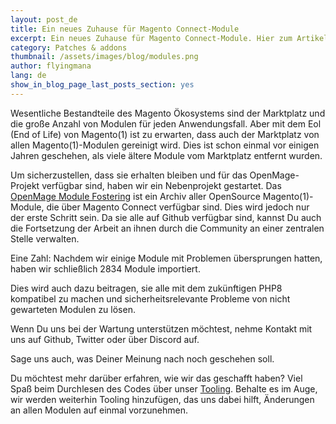 ```yaml
---
layout: post_de
title: Ein neues Zuhause für Magento Connect-Module
excerpt: Ein neues Zuhause für Magento Connect-Module. Hier zum Artikel!
category: Patches & addons
thumbnail: /assets/images/blog/modules.png
author: flyingmana
lang: de
show_in_blog_page_last_posts_section: yes
---
```


Wesentliche Bestandteile des Magento Ökosystems sind der Marktplatz und die große Anzahl von Modulen für jeden Anwendungsfall. 
Aber mit dem Eol (End of Life) von Magento(1) ist zu erwarten, dass auch der Marktplatz von allen Magento(1)-Modulen gereinigt wird. Dies ist schon einmal vor einigen Jahren geschehen, als viele ältere Module vom Marktplatz entfernt wurden.

<!--more-->

Um sicherzustellen, dass sie erhalten bleiben und für das OpenMage-Projekt verfügbar sind, haben wir ein Nebenprojekt gestartet.
Das [OpenMage Module Fostering](https://github.com/OpenMageModuleFostering) ist ein Archiv aller OpenSource Magento(1)-Module, die über Magento Connect verfügbar sind. Dies wird jedoch nur der erste Schritt sein. Da sie alle auf Github verfügbar sind, kannst Du auch die Fortsetzung der Arbeit an ihnen durch die Community an einer zentralen Stelle verwalten.

Eine Zahl: Nachdem wir einige Module mit Problemen übersprungen hatten, haben wir schließlich 2834 Module importiert.

Dies wird auch dazu beitragen, sie alle mit dem zukünftigen PHP8 kompatibel zu machen und sicherheitsrelevante Probleme von nicht gewarteten Modulen zu lösen.

Wenn Du uns bei der Wartung unterstützen möchtest, nehme Kontakt mit uns auf Github, Twitter oder über Discord auf.

Sage uns auch, was Deiner Meinung nach noch geschehen soll.

Du möchtest mehr darüber erfahren, wie wir das geschafft haben? Viel Spaß beim Durchlesen des Codes über unser [Tooling](https://github.com/OpenMageModuleFostering/Tooling).
Behalte es im Auge, wir werden weiterhin Tooling hinzufügen, das uns dabei hilft, Änderungen an allen Modulen auf einmal vorzunehmen.


 

